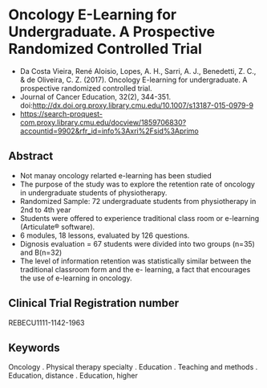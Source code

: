 # Oncology E-Learning for Undergraduate. A Prospective Randomized Controlled Trial

- Da Costa Vieira, René Aloisio, Lopes, A. H., Sarri, A. J., Benedetti, Z. C., & de Oliveira, C. Z. (2017). Oncology E-learning for undergraduate. A prospective randomized controlled trial. 
- Journal of Cancer Education, 32(2), 344-351. doi:http://dx.doi.org.proxy.library.cmu.edu/10.1007/s13187-015-0979-9
- https://search-proquest-com.proxy.library.cmu.edu/docview/1859706830?accountid=9902&rfr_id=info%3Axri%2Fsid%3Aprimo

## Abstract 
- Not manay oncology relarted e-learning has been studied 
- The purpose of the study was to explore the retention rate of oncology in undergraduate students of physiotherapy.  
- Randomized Sample: 72 undergraduate students from physiotherapy in 2nd to 4th year 
- Students were offered to experience traditional class room or e-learning (Articulate® software). 
- 6 modules, 18 lessons, evaluated by 126 questions. 
- Dignosis evaluation = 67 students were divided into two groups (n=35) and B(n=32) 
- The level of information retention was statistically similar between the traditional classroom form and the e- learning, a fact that encourages the use of e-learning in oncology.


## Clinical Trial Registration number
REBECU1111-1142-1963

## Keywords 
Oncology . Physical therapy specialty . Education . Teaching and methods . Education, distance . Education, higher

